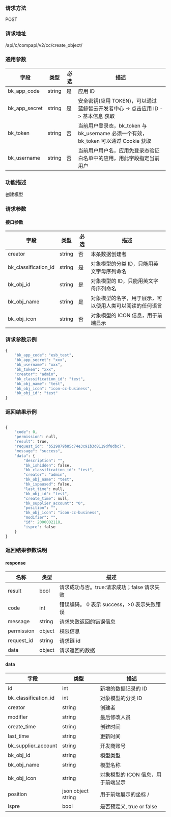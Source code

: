 
### 请求方法

POST


### 请求地址

/api/c/compapi/v2/cc/create_object/


### 通用参数

| 字段 | 类型 | 必选 |  描述 |
|-----------|------------|--------|------------|
| bk_app_code  |  string    | 是 | 应用 ID     |
| bk_app_secret|  string    | 是 | 安全密钥(应用 TOKEN)，可以通过 蓝鲸智云开发者中心 -> 点击应用 ID -> 基本信息 获取 |
| bk_token     |  string    | 否 | 当前用户登录态，bk_token 与 bk_username 必须一个有效，bk_token 可以通过 Cookie 获取 |
| bk_username  |  string    | 否 | 当前用户用户名，应用免登录态验证白名单中的应用，用此字段指定当前用户 |


### 功能描述

创建模型

### 请求参数



#### 接口参数

| 字段                 |  类型      | 必选   |  描述                                                    |
|----------------------|------------|--------|----------------------------------------------------------|
| creator              |string      | 否     | 本条数据创建者                                           |
| bk_classification_id | string     | 是     | 对象模型的分类 ID，只能用英文字母序列命名                 |
| bk_obj_id            | string     | 是     | 对象模型的 ID，只能用英文字母序列命名                     |
| bk_obj_name          | string     | 是     | 对象模型的名字，用于展示，可以使用人类可以阅读的任何语言 |                                             |
| bk_obj_icon          | string     | 否     | 对象模型的 ICON 信息，用于前端显示|


### 请求参数示例

```python
{
    "bk_app_code": "esb_test",
    "bk_app_secret": "xxx",
    "bk_username": "xxx",
    "bk_token": "xxx",
    "creator": "admin",
    "bk_classification_id": "test",
    "bk_obj_name": "test",
    "bk_obj_icon": "icon-cc-business",
    "bk_obj_id": "test"
}
```


### 返回结果示例

```python

{
    "code": 0,
    "permission": null,
    "result": true,
    "request_id": "b529879b85c74e3c91b3d8119df8dbc7",
    "message": "success",
    "data": {
        "description": "",
        "bk_ishidden": false,
        "bk_classification_id": "test",
        "creator": "admin",
        "bk_obj_name": "test",
        "bk_ispaused": false,
        "last_time": null,
        "bk_obj_id": "test",
        "create_time": null,
        "bk_supplier_account": "0",
        "position": "",
        "bk_obj_icon": "icon-cc-business",
        "modifier": "",
        "id": 2000002118,
        "ispre": false
    }
}

```

### 返回结果参数说明
#### response

| 名称    | 类型   | 描述                                    |
| ------- | ------ | ------------------------------------- |
| result  | bool   | 请求成功与否。true:请求成功；false 请求失败 |
| code    | int    | 错误编码。 0 表示 success，>0 表示失败错误    |
| message | string | 请求失败返回的错误信息                    |
| permission    | object | 权限信息    |
| request_id    | string | 请求链 id    |
| data    | object | 请求返回的数据                           |

#### data

| 字段      | 类型      | 描述               |
|-----------|-----------|--------------------|
| id        | int       | 新增的数据记录的 ID |
| bk_classification_id | int    | 对象模型的分类 ID   |
| creator             | string | 创建者       |
| modifier            | string | 最后修改人员 |
| create_time         | string | 创建时间     |
| last_time           | string | 更新时间     |
| bk_supplier_account | string | 开发商账号   |
| bk_obj_id | string | 模型类型   |
| bk_obj_name | string | 模型名称   |               
| bk_obj_icon          | string             | 对象模型的 ICON 信息，用于前端显示|
| position             | json object string | 用于前端展示的坐标   /
| ispre                | bool               | 是否预定义, true or false   |